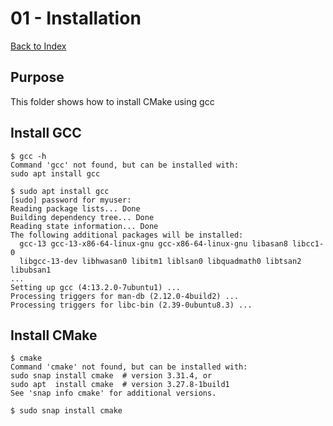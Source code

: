 # 01 - Installation

[Back to Index](../README.md)

## Purpose

This folder shows how to install CMake using gcc 

## Install GCC

    $ gcc -h
    Command 'gcc' not found, but can be installed with:
    sudo apt install gcc

    $ sudo apt install gcc
    [sudo] password for myuser: 
    Reading package lists... Done
    Building dependency tree... Done
    Reading state information... Done
    The following additional packages will be installed:
      gcc-13 gcc-13-x86-64-linux-gnu gcc-x86-64-linux-gnu libasan8 libcc1-0
      libgcc-13-dev libhwasan0 libitm1 liblsan0 libquadmath0 libtsan2 libubsan1
    ...
    Setting up gcc (4:13.2.0-7ubuntu1) ...
    Processing triggers for man-db (2.12.0-4build2) ...
    Processing triggers for libc-bin (2.39-0ubuntu8.3) ...

## Install CMake 

    $ cmake
    Command 'cmake' not found, but can be installed with:
    sudo snap install cmake  # version 3.31.4, or
    sudo apt  install cmake  # version 3.27.8-1build1
    See 'snap info cmake' for additional versions.

    $ sudo snap install cmake


